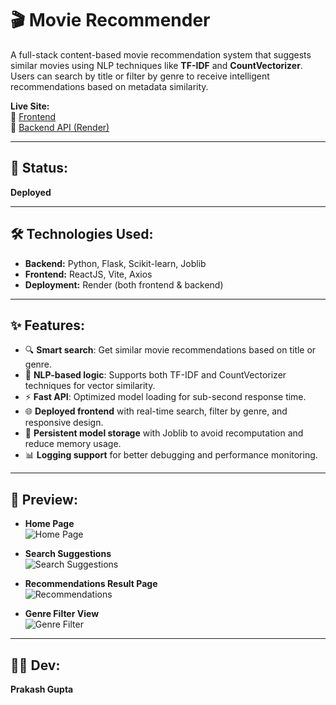 # 🎬 Movie Recommender

A full-stack content-based movie recommendation system that suggests similar movies using NLP techniques like **TF-IDF** and **CountVectorizer**. Users can search by title or filter by genre to receive intelligent recommendations based on metadata similarity.

**Live Site:**  
🔗 [Frontend](https://movie-recommender-frontend-i255.onrender.com/)  
🔗 [Backend API (Render)](https://movie-recommender-q93t.onrender.com/)

---

## 🚀 Status:
**Deployed**

---

## 🛠️ Technologies Used:
- **Backend:** Python, Flask, Scikit-learn, Joblib  
- **Frontend:** ReactJS, Vite, Axios  
- **Deployment:** Render (both frontend & backend)

---

## ✨ Features:
- 🔍 **Smart search**: Get similar movie recommendations based on title or genre.
- 🧠 **NLP-based logic**: Supports both TF-IDF and CountVectorizer techniques for vector similarity.
- ⚡ **Fast API**: Optimized model loading for sub-second response time.
- 🌐 **Deployed frontend** with real-time search, filter by genre, and responsive design.
- 📁 **Persistent model storage** with Joblib to avoid recomputation and reduce memory usage.
- 📊 **Logging support** for better debugging and performance monitoring.

---

## 📸 Preview:

- **Home Page**  
  ![Home Page](https://i.imgur.com/7nNwG8H.png)

- **Search Suggestions**  
  ![Search Suggestions](https://i.imgur.com/SzC4aKf.png)

- **Recommendations Result Page**  
  ![Recommendations](https://i.imgur.com/vbK5eRu.png)

- **Genre Filter View**  
  ![Genre Filter](https://i.imgur.com/ug8JdbR.png)

---

## 👨‍💻 Dev:
**Prakash Gupta**

